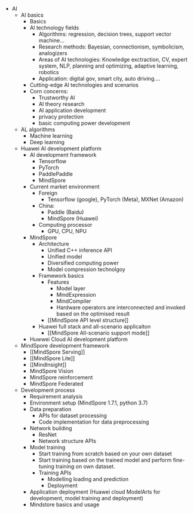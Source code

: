 - AI
	- AI basics
		- Basics
		- AI technology fields
			- Algorithms: regression, decision trees, support vector machine...
			- Research methods: Bayesian, connectionism, symbolicism, analogizers
			- Areas of AI technologies: Knowledge exctraction, CV, expert system, NLP, planning and optimizing, adaptive learning, robotics
			- Application: digital gov, smart city, auto driving....
		- Cutting-edge AI technologies and scenarios
		- Corn concerns:
			- Trustworthy AI
			- AI theory research
			- AI application development
			- privacy protection
			- basic computing power development
	- AL algorithms
		- Machine learning 
		- Deep learning
	- Huawei AI development platform
		- AI development framework
			- Tensorflow
			- PyTorch
			- PaddlePaddle
			- MindSpore
		- Current market environment
			- Foreign
				- Tensorflow (google), PyTorch (Meta), MXNet (Amazon)
			- China:
				- Paddle (Baidu)
				- MindSpore (Huawei)
			- Computing processor
				- GPU, CPU, NPU
		- MindSpore
			- Architecture
				- Unified C++ inference API
				- Unified model
				- Diversified computing power
				- Model compression technolgoy
			- Framework basics
				- Features
					- Model layer
					- MindExpression
					- MindCompiler
					- Hardware operators are interconnected and invoked based on the optimised result
				- [[MindSpore API level structure]]
			- Huawei full stack and all-scenario applicaiton
				- [[MindSpore All-scenario support mode]]
		- Huwwei Cloud AI development platform
	- MindSpore development framework
		- [[MindSpore Serving]]
		- [[MindSpore Lite]]
		- [[MindInsight]]
		- MindSpore Vision
		- MindSpore reinforcement
		- MindSpore Federated
	- Development process
		- Requirement analysis
		- Environment setup (MindSpore 1.7.1, python 3.7)
		- Data preparation
			- APIs for dataset processing
			- Code implementation for data preprocessing
		- Network building
			- ResNet
			- Network structure APIs
		- Model training 
			- Start training from scratch based on your own dataset
			- Start training based on the trained model and perform fine-tuning training on own dataset. 
			- Training APIs
				- Modelling loading and prediction
				- Deployment
		- Application deployment (Huawei cloud ModelArts for development, model training and deployment)
		- Mindstore basics and usage